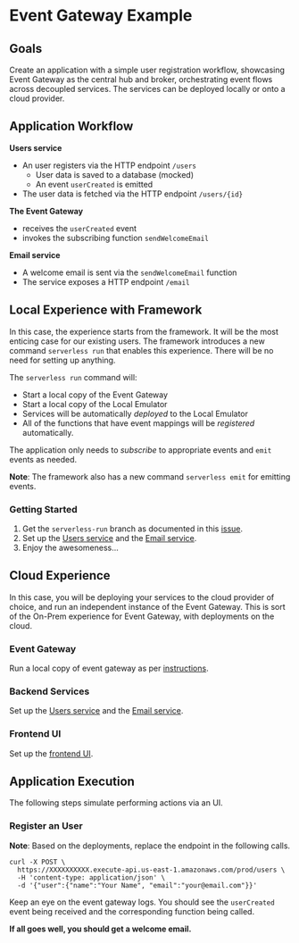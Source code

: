 # Event Gateway Example

## Goals

Create an application with a simple user registration workflow, showcasing Event Gateway as the central hub and broker, orchestrating event flows across decoupled services. The services can be deployed locally or onto a cloud provider.

## Application Workflow

**Users service**
- An user registers via the HTTP endpoint `/users`
  - User data is saved to a database (mocked)
  - An event `userCreated` is emitted
- The user data is fetched via the HTTP endpoint `/users/{id}`

**The Event Gateway**
- receives the `userCreated` event
- invokes the subscribing function `sendWelcomeEmail`

**Email service**
- A welcome email is sent via the `sendWelcomeEmail` function
- The service exposes a HTTP endpoint `/email`

## Local Experience with Framework

In this case, the experience starts from the framework. It will be the most enticing case for our existing users. The framework introduces a new command `serverless run` that enables this experience. There will be no need for setting up anything.  

The `serverless run` command will:

- Start a local copy of the Event Gateway
- Start a local copy of the Local Emulator
- Services will be automatically *deployed* to the Local Emulator
- All of the functions that have event mappings will be *registered* automatically.

The application only needs to *subscribe* to appropriate events and `emit` events as needed.

**Note**: The framework also has a new command `serverless emit` for emitting events.

### Getting Started

1. Get the `serverless-run` branch as documented in this [issue](https://github.com/serverless/serverless/pull/4034).
2. Set up the [Users service](./services/users-services/README.md) and the [Email service](./services/email-services/README.md).
3. Enjoy the awesomeness...

## Cloud Experience

In this case, you will be deploying your services to the cloud provider of choice, and run an independent instance of the Event Gateway. This is sort of the On-Prem experience for Event Gateway, with deployments on the cloud.

### Event Gateway

Run a local copy of event gateway as per [instructions](https://github.com/serverless/event-gateway#running-locally).

### Backend Services

Set up the [Users service](./services/users-services/README.md) and the [Email service](./services/email-services/README.md).

### Frontend UI

Set up the [frontend UI](./frontend/README.md).

## Application Execution

The following steps simulate performing actions via an UI.

### Register an User

**Note**: Based on the deployments, replace the endpoint in the following calls.

```
curl -X POST \
  https://XXXXXXXXXX.execute-api.us-east-1.amazonaws.com/prod/users \
  -H 'content-type: application/json' \
  -d '{"user":{"name":"Your Name", "email":"your@email.com"}}'
```

Keep an eye on the event gateway logs. You should see the `userCreated` event being received and the corresponding function being called.

**If all goes well, you should get a welcome email.**
